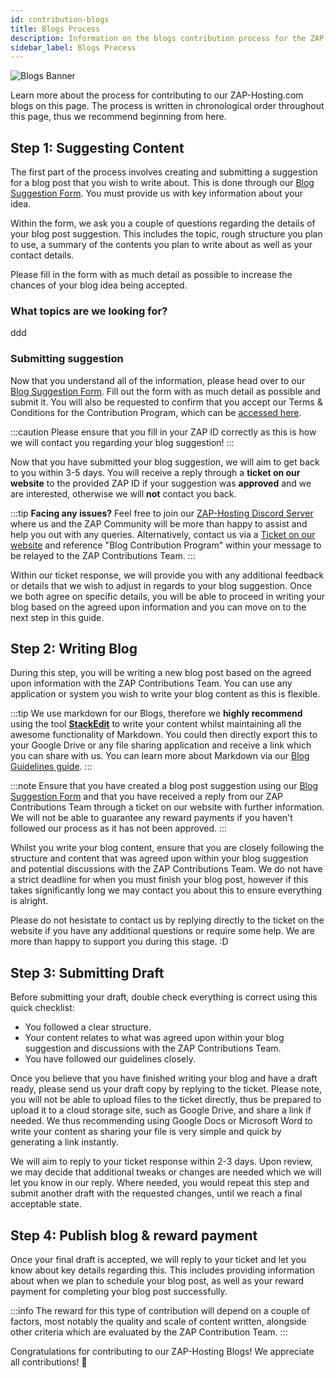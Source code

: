 ```yaml
---
id: contribution-blogs
title: Blogs Process
description: Information on the blogs contribution process for the ZAP-Hosting Community Contributions program - ZAP-Hosting.com documentation
sidebar_label: Blogs Process
---
```


![Blogs Banner](https://github.com/zaphosting/docs/assets/42719082/fd9e30ef-af84-45d4-b93e-fc60130c04b6)

Learn more about the process for contributing to our ZAP-Hosting.com blogs on this page. The process is written in chronological order throughout this page, thus we recommend beginning from here.

## Step 1: Suggesting Content

The first part of the process involves creating and submitting a suggestion for a blog post that you wish to write about. This is done through our [Blog Suggestion Form](https://forms.gle/jft8sb4mmKMkbt5W9). You must provide us with key information about your idea.

Within the form, we ask you a couple of questions regarding the details of your blog post suggestion. This includes the topic, rough structure you plan to use, a summary of the contents you plan to write about as well as your contact details.

Please fill in the form with as much detail as possible to increase the chances of your blog idea being accepted.

### What topics are we looking for?

ddd

### Submitting suggestion

Now that you understand all of the information, please head over to our [Blog Suggestion Form](https://forms.gle/jft8sb4mmKMkbt5W9). Fill out the form with as much detail as possible and submit it. You will also be requested to confirm that you accept our Terms & Conditions for the Contribution Program, which can be [accessed here](https://zap-hosting.com/guides/docs/contribution-terms).

:::caution
Please ensure that you fill in your ZAP ID correctly as this is how we will contact you regarding your blog suggestion!
:::

Now that you have submitted your blog suggestion, we will aim to get back to you within 3-5 days. You will receive a reply through a **ticket on our website** to the provided ZAP ID if your suggestion was **approved** and we are interested, otherwise we will __not__ contact you back.

:::tip
**Facing any issues?** Feel free to join our [ZAP-Hosting Discord Server](https://zap-hosting.com/discord) where us and the ZAP Community will be more than happy to assist and help you out with any queries. Alternatively, contact us via a [Ticket on our website](https://zap-hosting.com/en/customer/support/) and reference "Blog Contribution Program" within your message to be relayed to the ZAP Contributions Team.
:::

Within our ticket response, we will provide you with any additional feedback or details that we wish to adjust in regards to your blog suggestion. Once we both agree on specific details, you will be able to proceed in writing your blog based on the agreed upon information and you can move on to the next step in this guide.

## Step 2: Writing Blog

During this step, you will be writing a new blog post based on the agreed upon information with the ZAP Contributions Team. You can use any application or system you wish to write your blog content as this is flexible. 

:::tip
We use markdown for our Blogs, therefore we **highly recommend** using the tool **[StackEdit](https://stackedit.io/app#)** to write your content whilst maintaining all the awesome functionality of Markdown. You could then directly export this to your Google Drive or any file sharing application and receive a link which you can share with us. You can learn more about Markdown via our [Blog Guidelines guide](contribution-blogs-guidelines.md#formatting).
:::

:::note
Ensure that you have created a blog post suggestion using our [Blog Suggestion Form](https://forms.gle/jft8sb4mmKMkbt5W9) and that you have received a reply from our ZAP Contributions Team through a ticket on our website with further information. We will not be able to guarantee any reward payments if you haven't followed our process as it has not been approved.
:::

Whilst you write your blog content, ensure that you are closely following the structure and content that was agreed upon within your blog suggestion and potential discussions with the ZAP Contributions Team. We do not have a strict deadline for when you must finish your blog post, however if this takes significantly long we may contact you about this to ensure everything is alright.

Please do not hesistate to contact us by replying directly to the ticket on the website if you have any additional questions or require some help. We are more than happy to support you during this stage. :D

## Step 3: Submitting Draft

Before submitting your draft, double check everything is correct using this quick checklist:
- You followed a clear structure.
- Your content relates to what was agreed upon within your blog suggestion and discussions with the ZAP Contributions Team.
- You have followed our guidelines closely.

Once you believe that you have finished writing your blog and have a draft ready, please send us your draft copy by replying to the ticket. Please note, you will not be able to upload files to the ticket directly, thus be prepared to upload it to a cloud storage site, such as Google Drive, and share a link if needed. We thus recommending using Google Docs or Microsoft Word to write your content as sharing your file is very simple and quick by generating a link instantly.

We will aim to reply to your ticket response within 2-3 days. Upon review, we may decide that additional tweaks or changes are needed which we will let you know in our reply. Where needed, you would repeat this step and submit another draft with the requested changes, until we reach a final acceptable state.

## Step 4: Publish blog & reward payment

Once your final draft is accepted, we will reply to your ticket and let you know about key details regarding this. This includes providing information about when we plan to schedule your blog post, as well as your reward payment for completing your blog post successfully.

:::info
The reward for this type of contribution will depend on a couple of factors, most notably the quality and scale of content written, alongside other criteria which are evaluated by the ZAP Contribution Team.
:::

Congratulations for contributing to our ZAP-Hosting Blogs! We appreciate all contributions! 💚